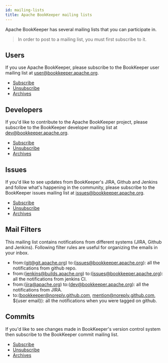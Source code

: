 ```yaml
---
id: mailing-lists
title: Apache BookKeeper mailing lists
---
```


Apache BookKeeper has several mailing lists that you can participate in.

> In order to post to a mailing list, you must first subscribe to it.

## Users

If you use Apache BookKeeper, please subscribe to the BookKeeper user mailing list at [user@bookkeeper.apache.org](mailto:user@bookkeeper.apache.org).

* [Subscribe](mailto:user-subscribe@bookkeeper.apache.org)
* [Unsubscribe](mailto:user-unsubscribe@bookkeeper.apache.org)
* [Archives](http://mail-archives.apache.org/mod_mbox/bookkeeper-user/)

## Developers

If you'd like to contribute to the Apache BookKeeper project, please subscribe to the BookKeeper developer mailing list at [dev@bookkeeper.apache.org](mailto:dev@bookkeeper.apache.org).

* [Subscribe](mailto:dev-subscribe@bookkeeper.apache.org)
* [Unsubscribe](mailto:dev-unsubscribe@bookkeeper.apache.org)
* [Archives](http://mail-archives.apache.org/mod_mbox/bookkeeper-dev/)

## Issues

If you'd like to see updates from BookKeeper's JIRA, Github and Jenkins and follow what's happening in the community, please subscribe to the BookKeeper issues mailing list at [issues@bookkeeper.apache.org](mailto:issues@bookkeeper.apache.org).

* [Subscribe](mailto:issues-subscribe@bookkeeper.apache.org)
* [Unsubscribe](mailto:issues-unsubscribe@bookkeeper.apache.org)
* [Archives](http://mail-archives.apache.org/mod_mbox/bookkeeper-issues/)

## Mail Filters

This mailing list contains notifications from different systems (JIRA, Github and Jenkins). Following filter rules are useful for organizing the emails in your inbox.

- from:(git@git.apache.org) to:(issues@bookkeeper.apache.org): all the notifications from github repo.
- from:(jenkins@builds.apache.org) to:(issues@bookkeeper.apache.org): all the notifications from jenkins CI.
- from:(jira@apache.org) to:(dev@bookkeeper.apache.org): all the notifications from JIRA.
- to:(bookkeeper@noreply.github.com, mention@noreply.github.com, ${user email}): all the notifications when you were tagged on github.

## Commits

If you'd like to see changes made in BookKeeper's version control system then subscribe to the BookKeeper commit mailing list.

* [Subscribe](mailto:commits-subscribe@bookkeeper.apache.org)
* [Unsubscribe](mailto:commits-unsubscribe@bookkeeper.apache.org)
* [Archives](http://mail-archives.apache.org/mod_mbox/bookkeeper-commits/)
